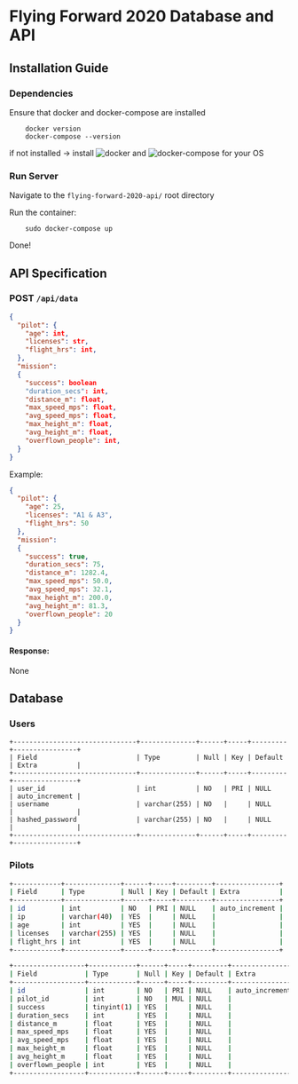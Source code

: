 # Flying Forward 2020 Database and API

## Installation Guide

### Dependencies
Ensure that docker and docker-compose are installed

        docker version
        docker-compose --version
        
if not installed -> install ![docker](https://docs.docker.com/get-docker/) and ![docker-compose](https://docs.docker.com/compose/install/) for your OS


### Run Server
Navigate to the `flying-forward-2020-api/` root directory
        
Run the container:
        
        sudo docker-compose up

Done!

## API Specification 

### POST `/api/data` 
```json
{
  "pilot": {
    "age": int,
    "licenses": str,
    "flight_hrs": int,
  },
  "mission":
  {
    "success": boolean
    "duration_secs": int,
    "distance_m": float,
    "max_speed_mps": float,
    "avg_speed_mps": float,
    "max_height_m": float,
    "avg_height_m": float,
    "overflown_people": int,
  }
}
```

Example:
```json
{
  "pilot": {
    "age": 25,
    "licenses": "A1 & A3",
    "flight_hrs": 50
  },
  "mission":
  {
    "success": true,
    "duration_secs": 75,
    "distance_m": 1282.4,
    "max_speed_mps": 50.0,
    "avg_speed_mps": 32.1,
    "max_height_m": 200.0,
    "avg_height_m": 81.3,
    "overflown_people": 20
  }
}
```

#### Response:
None

## Database
### Users
```
+-------------------------------+--------------+------+-----+---------+----------------+
| Field                         | Type         | Null | Key | Default | Extra          |
+-------------------------------+--------------+------+-----+---------+----------------+
| user_id                       | int          | NO   | PRI | NULL    | auto_increment |
| username                      | varchar(255) | NO   |     | NULL    |                |
| hashed_password               | varchar(255) | NO   |     | NULL    |                |
+-------------------------------+--------------+------+-----+---------+----------------+
```
### Pilots
```bash
+------------+--------------+------+-----+---------+----------------+
| Field      | Type         | Null | Key | Default | Extra          |
+------------+--------------+------+-----+---------+----------------+
| id         | int          | NO   | PRI | NULL    | auto_increment |
| ip         | varchar(40)  | YES  |     | NULL    |                |
| age        | int          | YES  |     | NULL    |                |
| licenses   | varchar(255) | YES  |     | NULL    |                |
| flight_hrs | int          | YES  |     | NULL    |                |
+------------+--------------+------+-----+---------+----------------+
```

```bash
+------------------+------------+------+-----+---------+----------------+
| Field            | Type       | Null | Key | Default | Extra          |
+------------------+------------+------+-----+---------+----------------+
| id               | int        | NO   | PRI | NULL    | auto_increment |
| pilot_id         | int        | NO   | MUL | NULL    |                |
| success          | tinyint(1) | YES  |     | NULL    |                |
| duration_secs    | int        | YES  |     | NULL    |                |
| distance_m       | float      | YES  |     | NULL    |                |
| max_speed_mps    | float      | YES  |     | NULL    |                |
| avg_speed_mps    | float      | YES  |     | NULL    |                |
| max_height_m     | float      | YES  |     | NULL    |                |
| avg_height_m     | float      | YES  |     | NULL    |                |
| overflown_people | int        | YES  |     | NULL    |                |
+------------------+------------+------+-----+---------+----------------+
```
